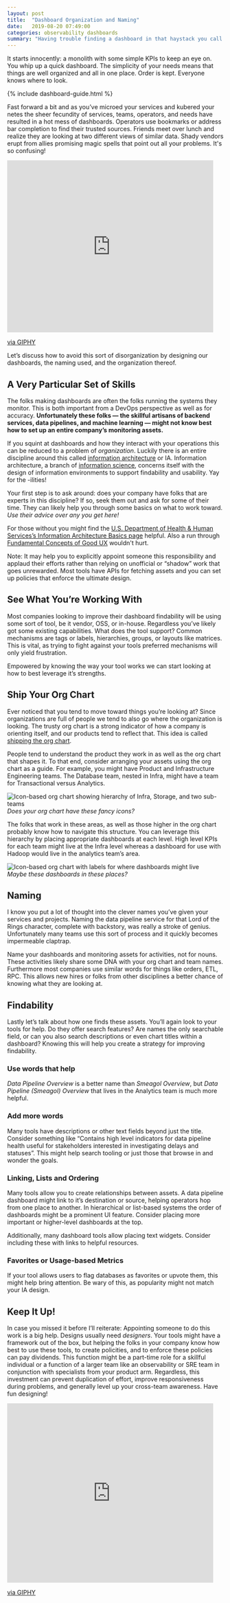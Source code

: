 ```yaml
---
layout: post
title:  "Dashboard Organization and Naming"
date:   2019-08-20 07:49:00
categories: observability dashboards
summary: "Having trouble finding a dashboard in that haystack you call a company? Here are some strategies to help."
---
```


It starts innocently: a monolith with some simple KPIs to keep an eye on. You whip up a quick dashboard. The simplicity of your needs means that things are well organized and all in one place. Order is kept. Everyone knows where to look.

{% include dashboard-guide.html %}

Fast forward a bit and as you’ve microed your services and kubered your netes the sheer fecundity of services, teams, operators, and needs have resulted in a hot mess of dashboards. Operators use bookmarks or address bar completion to find their trusted sources. Friends meet over lunch and realize they are looking at two different views of similar data. Shady vendors erupt from allies promising magic spells that point out all your problems. It's so confusing!

<iframe src="https://giphy.com/embed/5t9wJjyHAOxvnxcPNk" width="480" height="401" frameBorder="0" class="giphy-embed" allowFullScreen></iframe><p><a href="https://giphy.com/gifs/latelateshow-what-confused-5t9wJjyHAOxvnxcPNk">via GIPHY</a></p>

Let’s discuss how to avoid this sort of disorganization by designing our dashboards, the naming used, and the organization thereof.

## A Very Particular Set of Skills

The folks making dashboards are often the folks running the systems they monitor. This is both important from a DevOps perspective as well as for accuracy. **Unfortunately these folks — the skillful artisans of backend services, data pipelines, and machine learning — might not know best how to set up an entire company’s monitoring assets.**

If you squint at dashboards and how they interact with your operations this can be reduced to a problem of _organization_. Luckily there is an entire discipline around this called [information architecture](https://en.wikipedia.org/wiki/Information_architecture) or IA. Information architecture, a branch of [information science](https://en.wikipedia.org/wiki/Information_science), concerns itself with the design of information environments to support findability and usability. Yay for the -ilities!

Your first step is to ask around: does your company have folks that are experts in this discipline? If so, seek them out and ask for some of their time. They can likely help you through some basics on what to work toward. _Use their advice over any you get here!_

For those without you might find the [U.S. Department of Health & Human Services’s Information Architecture Basics page](https://www.usability.gov/what-and-why/information-architecture.html) helpful. Also a run through [Fundamental Concepts of Good UX](https://usabilla.com/blog/fundamental-concepts-ux/) wouldn't hurt.

Note: It may help you to explicitly appoint someone this responsibility and applaud their efforts rather than relying on unofficial or “shadow” work that goes unrewarded. Most tools have APIs for fetching assets and you can set up policies that enforce the ultimate design.

## See What You’re Working With

Most companies looking to improve their dashboard findability will be using some sort of tool, be it vendor, OSS, or in-house. Regardless you’ve likely got some existing capabilities. What does the tool support? Common mechanisms are tags or labels, hierarchies, groups, or layouts like matrices. This is vital, as trying to fight against your tools preferred mechanisms will only yield frustration.

Empowered by knowing the way your tool works we can start looking at how to best leverage it’s strengths.

## Ship Your Org Chart

Ever noticed that you tend to move toward things you’re looking at? Since organizations are full of people we tend to also go where the organization is looking. The trusty org chart is a strong indicator of how a company is orienting itself, and our products tend to reflect that. This idea is called [shipping the org chart](https://medium.com/@donorem/shipping-the-org-chart-3319181be9bd).

People tend to understand the product they work in as well as the org chart that shapes it. To that end, consider arranging your assets using the org chart as a guide. For example, you might have Product and Infrastructure Engineering teams. The Database team, nested in Infra, might have a team for Transactional versus Analytics.

![Icon-based org chart showing hierarchy of Infra, Storage, and two sub-teams](/assets/images/dash-p5-org.png)
<br>_Does your org chart have these fancy icons?_

The folks that work in these areas, as well as those higher in the org chart probably know how to navigate this structure. You can leverage this hierarchy by placing appropriate dashboards at each level. High level KPIs for each team might live at the Infra level whereas a dashboard for use with Hadoop would live in the analytics team’s area.

![Icon-based org chart with labels for where dashboards might live](/assets/images/dash-p5-org-labels.png)
<br>_Maybe these dashboards in these places?_

## Naming

I know you put a lot of thought into the clever names you’ve given your services and projects. Naming the data pipeline service for that Lord of the Rings character, complete with backstory, was really a stroke of genius. Unfortunately many teams use this sort of process and it quickly becomes impermeable claptrap.

Name your dashboards and monitoring assets for activities, not for nouns. These activities likely share some DNA with your org chart and team names. Furthermore most companies use similar words for things like orders, ETL, RPC. This allows new hires or folks from other disciplines a better chance of knowing what they are looking at.

## Findability

Lastly let’s talk about how one finds these assets. You’ll again look to your tools for help. Do they offer search features? Are names the only searchable field, or can you also search descriptions or even chart titles within a dashboard? Knowing this will help you create a strategy for improving findability.

### Use words that help

_Data Pipeline Overview_ is a better name than _Smeagol Overview_, but _Data Pipeline (Smeagol) Overview_ that lives in the Analytics team is much more helpful.

### Add more words

Many tools have descriptions or other text fields beyond just the title. Consider something like “Contains high level indicators for data pipeline health useful for stakeholders interested in investigating delays and statuses”. This might help search tooling or just those that browse in and wonder the goals.

### Linking, Lists and Ordering

Many tools allow you to create relationships between assets. A data pipeline dashboard might link to it’s destination or source, helping operators hop from one place to another. In hierarchical or list-based systems the order of dashboards might be a prominent UI feature. Consider placing more important or higher-level dashboards at the top.

Additionally, many dashboard tools allow placing text widgets. Consider including these with links to helpful resources.

### Favorites or Usage-based Metrics

If your tool allows users to flag databases as favorites or upvote them, this might help bring attention. Be wary of this, as popularity might not match your IA design.

## Keep It Up!

In case you missed it before I’ll reiterate: Appointing someone to do this work is a big help. Designs usually need _designers_. Your tools might have a framework out of the box, but helping the folks in your company know how best to use these tools, to create policities, and to enforce these policies can pay dividends. This function might be a part-time role for a skillful individual or a function of a larger team like an observability or SRE team in conjunction with specialists from your product arm. Regardless, this investment can prevent duplication of effort, improve responsiveness during problems, and generally level up your cross-team awareness. Have fun designing!

<iframe src="https://giphy.com/embed/l0MYJnJQ4EiYLxvQ4" width="480" height="418" frameBorder="0" class="giphy-embed" allowFullScreen></iframe><p><a href="https://giphy.com/gifs/l0MYJnJQ4EiYLxvQ4">via GIPHY</a></p>
